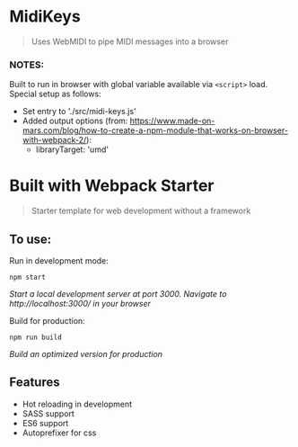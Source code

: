 # MidiKeys
> Uses WebMIDI to pipe MIDI messages into a browser

### NOTES:
Built to run in browser with global variable available via `<script>` load. Special setup as follows:
* Set entry to './src/midi-keys.js'
* Added output options (from: https://www.made-on-mars.com/blog/how-to-create-a-npm-module-that-works-on-browser-with-webpack-2/):
  * libraryTarget: 'umd'

# Built with Webpack Starter
> Starter template for web development without a framework

To use:
---
Run in development mode:
  ```
  npm start
  ```
  _Start a local development server at port 3000. Navigate to http://localhost:3000/ in your browser_

Build for production:
  ```
  npm run build
  ```
  _Build an optimized version for production_

Features
---
* Hot reloading in development
* SASS support
* ES6 support
* Autoprefixer for css
